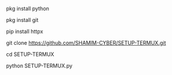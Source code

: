 pkg install python 

pkg install git 

pip install httpx 

git clone https://github.com/SHAMIM-CYBER/SETUP-TERMUX.git

cd SETUP-TERMUX

python SETUP-TERMUX.py
